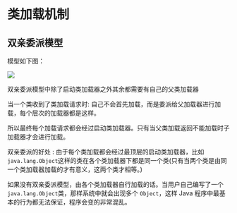 # 类加载机制

## 双亲委派模型

模型如下图：

![](https://github.com/qqiabc521/blog/resource/1.jpg)

双亲委派模型中除了启动类加载器之外其余都需要有自己的父类加载器

当一个类收到了类加载请求时: 自己不会首先加载，而是委派给父加载器进行加载，每个层次的加载器都是这样。

所以最终每个加载请求都会经过启动类加载器。只有当父类加载返回不能加载时子加载器才会进行加载。

双亲委派的好处 : 由于每个类加载都会经过最顶层的启动类加载器，比如 `java.lang.Object`这样的类在各个类加载器下都是同一个类(只有当两个类是由同一个类加载器加载的才有意义，这两个类才相等。)

如果没有双亲委派模型，由各个类加载器自行加载的话。当用户自己编写了一个 `java.lang.Object`类，那样系统中就会出现多个 `Object`，这样 Java 程序中最基本的行为都无法保证，程序会变的非常混乱。
